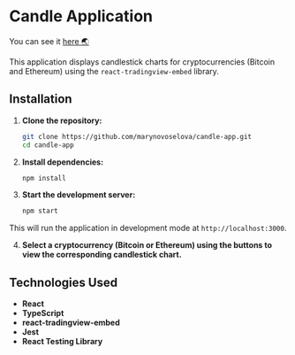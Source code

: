 # Candle Application

You can see it <a href="https://marynovoselova.github.io/candle-app" alt="Todoshka">here 🌏</a>

This application displays candlestick charts for cryptocurrencies (Bitcoin and Ethereum) using the `react-tradingview-embed` library.

## Installation

1. **Clone the repository:**

    ```bash
    git clone https://github.com/marynovoselova/candle-app.git
    cd candle-app
    ```

2. **Install dependencies:**

    ```bash
    npm install
    ```

3. **Start the development server:**

    ```bash
    npm start
    ```
   
This will run the application in development mode at `http://localhost:3000`.

4. **Select a cryptocurrency (Bitcoin or Ethereum) using the buttons to view the corresponding candlestick chart.**


## Technologies Used

- **React**
- **TypeScript**
- **react-tradingview-embed**
- **Jest**
- **React Testing Library**
